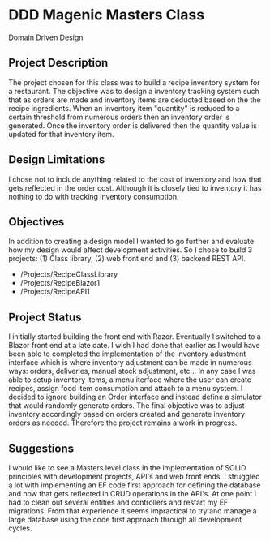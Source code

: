 # DDD Magenic Masters Class

Domain Driven Design

## Project Description

The project chosen for this class was to build a recipe inventory system for a restaurant. The objective was to design a inventory tracking system such that as orders are made and inventory items are deducted based on the the recipe ingredients. When an inventory item "quantity" is reduced to a certain threshold from numerous orders then an inventory order is generated. Once the inventory order is delivered then the quantity value is updated for that inventory item.

## Design Limitations

I chose not to include anything related to the cost of inventory and how that gets reflected in the order cost. Although it is closely tied to inventory it has nothing to do with tracking inventory consumption.

## Objectives

In addition to creating a design model I wanted to go further and evaluate how my design would affect development activities. So I chose to build 3 projects: (1) Class library, (2) web front end and (3) backend REST API. 

* /Projects/RecipeClassLibrary
* /Projects/RecipeBlazor1
* /Projects/RecipeAPI1

## Project Status

I initially started building the front end with Razor. Eventually I switched to a Blazor front end at a late date. I wish I had done that earlier as I would have been able to completed the implementation of the inventory adustment interface which is where inventory adjustment can be made in numerous ways: orders, deliveries, manual stock adjustment, etc... In any case I was able to setup inventory items, a menu iterface where the user can create recipes, assign food item consumption and attach to a menu system. I decided to ignore building an Order interface and instead define a simulator that would randomly generate orders. The final objective was to adjust inventory accordingly based on orders created and generate inventory orders as needed. Therefore the project remains a work in progress. 

## Suggestions

I would like to see a Masters level class in the implementation of SOLID principles with development projects, API's and web front ends. I struggled a lot with implementing an EF code first approach for defining the database and how that gets reflected in CRUD operations in the API's. At one point I had to clean out several entities and controllers and restart my EF migrations. From that experience it seems impractical to try and manage a large database using the code first approach through all development cycles. 
